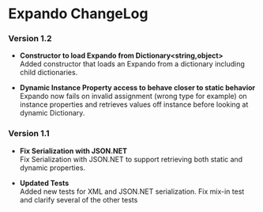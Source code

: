 ﻿# Expando ChangeLog

### Version 1.2

* **Constructor to load Expando from Dictionary<string,object>**  
Added constructor that loads an Expando from a dictionary including child dictionaries.

* **Dynamic Instance Property access to behave closer to static behavior**  
Expando now fails on invalid assignment (wrong type for example) on instance properties and retrieves values off instance before looking at dynamic Dictionary.


### Version 1.1

* **Fix Serialization with JSON.NET**   
Fix Serialization with JSON.NET to support retrieving both static and dynamic properties.

* **Updated Tests**  
Added new tests for XML and JSON.NET serialization. Fix mix-in test and clarify several of the other tests 


